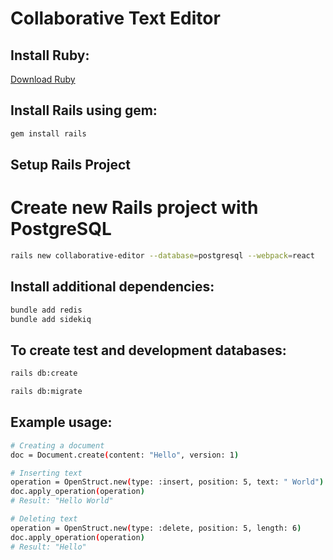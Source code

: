 # Collaborative Text Editor

## Install Ruby:

[Download Ruby](https://rubyinstaller.org/downloads/)

## Install Rails using gem:

```bash
gem install rails
```

##  Setup Rails Project

# Create new Rails project with PostgreSQL
```bash
rails new collaborative-editor --database=postgresql --webpack=react
```

## Install additional dependencies:

```bash
bundle add redis
bundle add sidekiq
```

## To create test and development databases:

```bash
rails db:create

rails db:migrate
```

## Example usage:

```bash
# Creating a document
doc = Document.create(content: "Hello", version: 1)

# Inserting text
operation = OpenStruct.new(type: :insert, position: 5, text: " World")
doc.apply_operation(operation)
# Result: "Hello World"

# Deleting text
operation = OpenStruct.new(type: :delete, position: 5, length: 6)
doc.apply_operation(operation)
# Result: "Hello"
```
